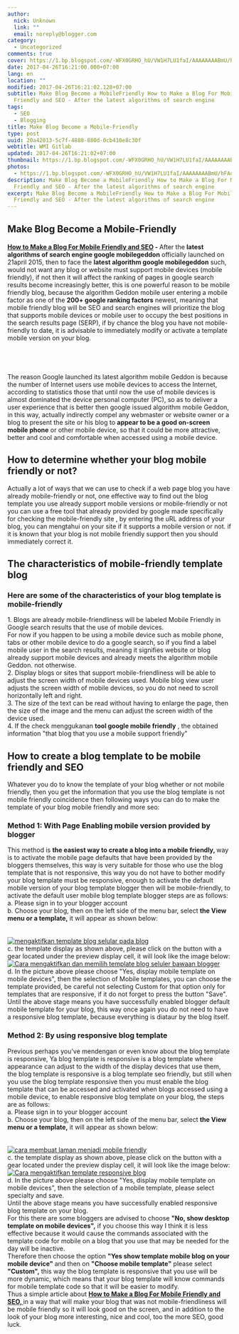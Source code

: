 ```yaml
---
author:
  nick: Unknown
  link: ""
  email: noreply@blogger.com
category:
  - Uncategorized
comments: true
cover: https://1.bp.blogspot.com/-WFX0GRHO_hU/VW1H7LU1faI/AAAAAAAABmU/hFAoVMjR--M/s1600/mengaktifkan%2Btampilan%2Bseluler%2Bpada%2Bblog.png
date: 2017-04-26T16:21:00.000+07:00
lang: en
location: ""
modified: 2017-04-26T16:21:02.128+07:00
subtitle: Make Blog Become a MobileFriendly How to Make a Blog For Mobile
  Friendly and SEO - After the latest algorithms of search engine
tags:
  - SEO
  - Blogging
title: Make Blog Become a Mobile-Friendly
type: post
uuid: 20a42013-5c7f-4888-880d-0cb410e8c30f
webtitle: WMI Gitlab
updated: 2017-04-26T16:21:02+07:00
thumbnail: https://1.bp.blogspot.com/-WFX0GRHO_hU/VW1H7LU1faI/AAAAAAAABmU/hFAoVMjR--M/s1600/mengaktifkan%2Btampilan%2Bseluler%2Bpada%2Bblog.png
photos:
  - https://1.bp.blogspot.com/-WFX0GRHO_hU/VW1H7LU1faI/AAAAAAAABmU/hFAoVMjR--M/s1600/mengaktifkan%2Btampilan%2Bseluler%2Bpada%2Bblog.png
description: Make Blog Become a MobileFriendly How to Make a Blog For Mobile
  Friendly and SEO - After the latest algorithms of search engine
excerpt: Make Blog Become a MobileFriendly How to Make a Blog For Mobile
  Friendly and SEO - After the latest algorithms of search engine
---
```


<div dir="ltr" style="text-align: left;" trbidi="on"><div dir="ltr"><h2>  Make Blog Become a Mobile-Friendly  </h2><h4>  <strong><u>How to Make a Blog For Mobile Friendly and SEO</u></strong>  - <span style="font-weight: normal;">After the </span>latest algorithms of search engine google mobilegeddon<span style="font-weight: normal;">  officially launched on 21april 2015, then to face the </span>latest algorithm   google mobilegeddon<span style="font-weight: normal;"> such, would not want any blog or website must   support mobile devices (mobile friendly), if not then it will affect   the ranking of pages in google search results become increasingly   better, this is one powerful reason to be mobile friendly blog, because   the algorithm Geddon mobile user entering a mobile factor as one of the   </span>200+ google ranking factors<span style="font-weight: normal;"> newest, meaning that mobile friendly blog   will be SEO and search engines will prioritize the blog that supports   mobile devices or mobile user to occupy the best positions in the   search results page (SERP), if by chance the blog you have not   mobile-friendly to date, it is advisable to immediately modify or   activate a template mobile version on your blog.  </span></h4></div><br><br><br><article> <div><div>The reason Google launched its latest algorithm mobile Geddon     is because the number of Internet users use mobile devices to     access the Internet, according to statistics those that until     now the use of mobile devices is almost dominated the device     personal computer (PC), so as to deliver a user experience that     is better then google issued algorithm mobile Geddon, in this     way, actually indirectly compel any webmaster or website owner or a blog to present the site or his blog to    <strong>appear to be a good on-screen mobile phone</strong> or     other mobile device, so that it could be more attractive,     better and cool and comfortable when accessed using a mobile     device.    <br><h2>    How to determine whether your blog mobile friendly or not?    </h2>Actually a lot of ways that we can use to check if a web page     blog you have already mobile-friendly or not, one effective way     to find out the blog template you use already support mobile     versions or mobile-friendly or not you can use a free tool that     already provided by google made specifically for checking the     mobile-friendly site , by entering the uRL address of your     blog, you can mengtahui on your site if it supports a mobile     version or not. if it is known that your blog is not mobile     friendly support then you should immediately correct it.    <br><h2>    The characteristics of mobile-friendly template blog    </h2><h3>    Here are some of the characteristics of your blog template is     mobile-friendly    </h3>1. Blogs are already mobile-friendliness will be labeled Mobile     Friendly in Google search results that the use of mobile     devices.    <br>For now if you happen to be using a mobile device such as     mobile phone, tabs or other mobile device to do a google     search, so if you find a label mobile user in the search     results, meaning it signifies website or blog already support     mobile devices and already meets the algorithm mobile Geddon.     not otherwise.    <br>2. Display blogs or sites that support mobile-friendliness will     be able to adjust the screen width of mobile devices used.     Mobile blog view user adjusts the screen width of mobile     devices, so you do not need to scroll horizontally left and     right.    <br>3. The size of the text can be read without having to enlarge     the page, then the size of the image and the menu can adjust     the screen width of the device used.    <br>4. If the check menggukanan    <strong> tool google mobile friendly</strong> , the obtained     information "that blog that you use a mobile support friendly"    <br><h2>    How to create a blog template to be mobile friendly and SEO    </h2>Whatever you do to know the template of your blog whether or     not mobile friendly, then you get the information that you use     the blog template is not mobile friendly coincidence then     following ways you can do to make the template of your blog     mobile friendly and more seo:    <br><h3>    Method 1: With Page Enabling mobile version provided by blogger    </h3>This method is     <strong>     the easiest way to create a blog into a mobile friendly,     </strong>    way is to activate the mobile page defaults that have been     provided by the bloggers themselves, this way is very suitable     for those who use the blog template that is not responsive,     this way you do not have to bother modify your blog template     must be responsive, enough to activate the default mobile     version of your blog template blogger then will be     mobile-friendly, to activate the default user mobile blog     template blogger steps are as follows:    <br>a. Please sign in to your blogger account    <br>b. Choose your blog, then on the left side of the menu bar,     select <strong>the View menu or a template,</strong> it will     appear as shown below:    <br><strong>     <br>    </strong>   <br><a href="http://1.bp.blogspot.com/-WFX0GRHO_hU/VW1H7LU1faI/AAAAAAAABmU/hFAoVMjR--M/s1600/mengaktifkan%2Btampilan%2Bseluler%2Bpada%2Bblog.png" rel="noopener noreferer nofollow">     <img alt="mengaktifkan template blog selular pada blog" border="0" src="https://1.bp.blogspot.com/-WFX0GRHO_hU/VW1H7LU1faI/AAAAAAAABmU/hFAoVMjR--M/s1600/mengaktifkan%2Btampilan%2Bseluler%2Bpada%2Bblog.png" title="enable mobile blog template blog">    </a>   <br>c. the template display as shown above, please click on the     button with a gear located under the preview display cell, it     will look like the image below:    <br><a href="http://3.bp.blogspot.com/-14Mbaq-Zdj0/VW1JI5SHAiI/AAAAAAAABmc/Q4xPr88coVQ/s1600/Cara%2Bmengaktifkan%2Btemplate%2Bblog%2Bseluler%2Bbawaan%2Bblogger.png" rel="noopener noreferer nofollow">     <img alt="Cara mengaktifkan dan memilih template blog seluler bawaan blogger" border="0" src="https://3.bp.blogspot.com/-14Mbaq-Zdj0/VW1JI5SHAiI/AAAAAAAABmc/Q4xPr88coVQ/s1600/Cara%2Bmengaktifkan%2Btemplate%2Bblog%2Bseluler%2Bbawaan%2Bblogger.png" title="How to activate and choose the default mobile blog template blogger">    </a>   <br>d. In the picture above please choose "Yes, display mobile     template on mobile devices", then the selection of Mobile     templates, you can choose the template provided, be careful not     selecting Custom for that option only for templates that are     responsive, if it do not forget to press the button "Save".    <br>Until the above stage means you have successfully enabled     blogger default mobile template for your blog, this way once     again you do not need to have a responsive blog template,     because everything is diataur by the blog itself.    <br><h3>    Method 2: By using responsive blog template    </h3>Previous perhaps you've mendengan or even know about the blog     template is responsive, Ya blog template is responsive is a     blog template where appearance can adjust to the width of the     display devices that use them, the blog template is responsive     is a blog template seo friendly, but still when you use the     blog template responsive then you must enable the blog template     that can be accessed and activated when blogs accessed using a     mobile device, to enable responsive blog template on your blog,     the steps are as follows:    <br>a. Please sign in to your blogger account    <br>b. Choose your blog, then on the left side of the menu bar,     select <strong>the View menu or a template,</strong> it will     appear as shown below:    <br><strong>     <br>    </strong>   <br><a href="http://1.bp.blogspot.com/-WFX0GRHO_hU/VW1H7LU1faI/AAAAAAAABmU/hFAoVMjR--M/s1600/mengaktifkan%2Btampilan%2Bseluler%2Bpada%2Bblog.png" rel="noopener noreferer nofollow">     <img alt="cara membuat laman menjadi mobile friendly" border="0" src="https://1.bp.blogspot.com/-WFX0GRHO_hU/VW1H7LU1faI/AAAAAAAABmU/hFAoVMjR--M/s1600/mengaktifkan%2Btampilan%2Bseluler%2Bpada%2Bblog.png" title="how to create a page to a mobile-friendly">    </a>   <br>c. the template display as shown above, please click on the     button with a gear located under the preview display cell, it     will look like the image below:    <br><a href="http://3.bp.blogspot.com/-14Mbaq-Zdj0/VW1JI5SHAiI/AAAAAAAABmc/Q4xPr88coVQ/s1600/Cara%2Bmengaktifkan%2Btemplate%2Bblog%2Bseluler%2Bbawaan%2Bblogger.png" rel="noopener noreferer nofollow">     <img alt="Cara mengaktifkan template responsive blog" border="0" src="https://3.bp.blogspot.com/-14Mbaq-Zdj0/VW1JI5SHAiI/AAAAAAAABmc/Q4xPr88coVQ/s1600/Cara%2Bmengaktifkan%2Btemplate%2Bblog%2Bseluler%2Bbawaan%2Bblogger.png" title="How to enable responsive blog template">    </a>   <br>d. In the picture above please choose "Yes, display mobile     template on mobile devices", then the selection of a mobile     template, please select specialty and save.    <br>Until the above stage means you have successfully enabled     responsive blog template on your blog.    <br>For this there are some bloggers are advised to choose    <strong>"No, show desktop template on mobile devices",</strong>    if you choose this way I think it is less effective because it     would cause the commands associated with the template code for     mobile on a blog that you use that may be needed for the day     will be inactive.    <br>Therefore then choose the option     <strong>     "Yes show template mobile blog on your mobile device"     </strong>    and then on <strong>"Choose mobile template"</strong> please     select <strong>"Custom",</strong> this way the blog template is     responsive that you use will be more dynamic, which means that     your blog template will know commands for mobile template code     so that it will be easier to modify.    <br>Thus a simple article about     <u>     <strong>      How to Make a Blog For Mobile Friendly and SEO,      </strong>    </u>    in a way that will make your blog that was not     mobile-friendliness will be mobile friendly so it will look     good on the screen, and in addition to the look of your blog     more interesting, nice and cool, too the more SEO, good luck.    </div></div></article></div>